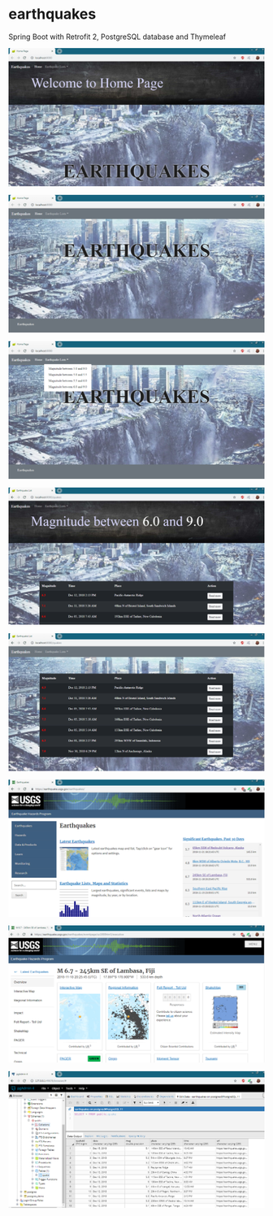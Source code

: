# earthquakes
Spring Boot with Retrofit 2, PostgreSQL database and Thymeleaf

![](images/home_1.png)

![](images/home_2.png)

![](images/home_3.png)

![](images/list_1.png)

![](images/list_2.png)

![](images/usgs_quakes.png)

![](images/usgs.png)

![](images/postgresql.png)

